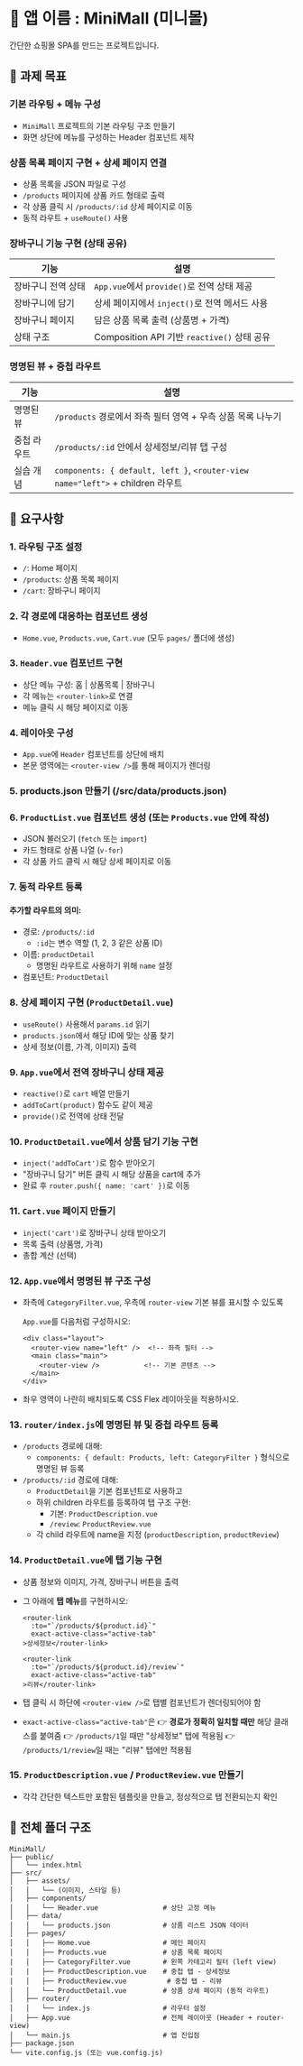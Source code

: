 # 📱 앱 이름 : **MiniMall (미니몰)**
간단한 쇼핑몰 SPA를 만드는 프로젝트입니다.





## 🎯 과제 목표
### 기본 라우팅 + 메뉴 구성
- `MiniMall` 프로젝트의 기본 라우팅 구조 만들기
- 화면 상단에 메뉴를 구성하는 Header 컴포넌트 제작

### 상품 목록 페이지 구현 + 상세 페이지 연결
- 상품 목록을 JSON 파일로 구성
- `/products` 페이지에 상품 카드 형태로 출력
- 각 상품 클릭 시 `/products/:id` 상세 페이지로 이동
- 동적 라우트 + `useRoute()` 사용

### 장바구니 기능 구현 (상태 공유)
| 기능 | 설명 |
| --- | --- |
| 장바구니 전역 상태 | `App.vue`에서 `provide()`로 전역 상태 제공 |
| 장바구니에 담기 | 상세 페이지에서 `inject()`로 전역 메서드 사용 |
| 장바구니 페이지 | 담은 상품 목록 출력 (상품명 + 가격) |
| 상태 구조 | Composition API 기반 `reactive()` 상태 공유 |


### 명명된 뷰 + 중첩 라우트

| 기능 | 설명 |
| --- | --- |
| 명명된 뷰 | `/products` 경로에서 좌측 필터 영역 + 우측 상품 목록 나누기 |
| 중첩 라우트 | `/products/:id` 안에서 상세정보/리뷰 탭 구성 |
| 실습 개념 | `components: { default, left }`, `<router-view name="left">` + children 라우트 |


## 📝 요구사항

### 1. 라우팅 구조 설정

- `/`: Home 페이지
- `/products`: 상품 목록 페이지
- `/cart`: 장바구니 페이지

### 2. 각 경로에 대응하는 컴포넌트 생성

- `Home.vue`, `Products.vue`, `Cart.vue` (모두 `pages/` 폴더에 생성)

### 3. `Header.vue` 컴포넌트 구현

- 상단 메뉴 구성: 홈 | 상품목록 | 장바구니
- 각 메뉴는 `<router-link>`로 연결
- 메뉴 클릭 시 해당 페이지로 이동

### 4. 레이아웃 구성

- `App.vue`에 `Header` 컴포넌트를 상단에 배치
- 본문 영역에는 `<router-view />`를 통해 페이지가 렌더링

### 5. products.json 만들기 (/src/data/products.json)

### 6. `ProductList.vue` 컴포넌트 생성 (또는 `Products.vue` 안에 작성)

- JSON 불러오기 (`fetch` 또는 `import`)
- 카드 형태로 상품 나열 (`v-for`)
- 각 상품 카드 클릭 시 해당 상세 페이지로 이동


### 7. 동적 라우트 등록

#### 추가할 라우트의 의미:

- 경로: `/products/:id`
    - `:id`는 변수 역할 (1, 2, 3 같은 상품 ID)
- 이름: `productDetail`
    - 명명된 라우트로 사용하기 위해 `name` 설정
- 컴포넌트: `ProductDetail`



### 8. 상세 페이지 구현 (`ProductDetail.vue`)

- `useRoute()` 사용해서 `params.id` 읽기
- `products.json`에서 해당 ID에 맞는 상품 찾기
- 상세 정보(이름, 가격, 이미지) 출력


### 9. `App.vue`에서 전역 장바구니 상태 제공

- `reactive()`로 `cart` 배열 만들기
- `addToCart(product)` 함수도 같이 제공
- `provide()`로 전역에 상태 전달


### 10. `ProductDetail.vue`에서 상품 담기 기능 구현

- `inject('addToCart')`로 함수 받아오기
- "장바구니 담기" 버튼 클릭 시 해당 상품을 cart에 추가
- 완료 후 `router.push({ name: 'cart' })`로 이동


### 11. `Cart.vue` 페이지 만들기
- `inject('cart')`로 장바구니 상태 받아오기
- 목록 출력 (상품명, 가격)
- 총합 계산 (선택)




### 12. `App.vue`에서 명명된 뷰 구조 구성

- 좌측에 `CategoryFilter.vue`, 우측에 `router-view` 기본 뷰를 표시할 수 있도록
    
    `App.vue`를 다음처럼 구성하시오:
    
    ```
    <div class="layout">
      <router-view name="left" />  <!-- 좌측 필터 -->
      <main class="main">
        <router-view />           <!-- 기본 콘텐츠 -->
      </main>
    </div>
    
    ```
    
- 좌우 영역이 나란히 배치되도록 CSS Flex 레이아웃을 적용하시오.




### 13. `router/index.js`에 명명된 뷰 및 중첩 라우트 등록

- `/products` 경로에 대해:
    - `components: { default: Products, left: CategoryFilter }` 형식으로 명명된 뷰 등록
- `/products/:id` 경로에 대해:
    - `ProductDetail`을 기본 컴포넌트로 사용하고
    - 하위 children 라우트를 등록하여 탭 구조 구현:
        - 기본: `ProductDescription.vue`
        - `/review`: `ProductReview.vue`
    - 각 child 라우트에 name을 지정 (`productDescription`, `productReview`)
 




### 14. `ProductDetail.vue`에 탭 기능 구현

- 상품 정보와 이미지, 가격, 장바구니 버튼을 출력
- 그 아래에 **탭 메뉴**를 구현하시오:
    
    ```
    <router-link
      :to="`/products/${product.id}`"
      exact-active-class="active-tab"
    >상세정보</router-link>
    
    <router-link
      :to="`/products/${product.id}/review`"
      exact-active-class="active-tab"
    >리뷰</router-link>
    ```
    
- 탭 클릭 시 하단에 `<router-view />`로 탭별 컴포넌트가 렌더링되어야 함
- `exact-active-class="active-tab"`은
👉 **경로가 정확히 일치할 때만** 해당 클래스를 붙여줌
👉 `/products/1`일 때만 "상세정보" 탭에 적용됨
👉 `/products/1/review`일 때는 "리뷰" 탭에만 적용됨



### 15. `ProductDescription.vue` / `ProductReview.vue` 만들기

- 각각 간단한 텍스트만 포함된 템플릿을 만들고, 정상적으로 탭 전환되는지 확인


## 📁 전체 폴더 구조

```
MiniMall/
├── public/
│   └── index.html
├── src/
│   ├── assets/
│   │   └── (이미지, 스타일 등)
│   ├── components/
│   │   └── Header.vue                # 상단 고정 메뉴
│   ├── data/
│   │   └── products.json             # 상품 리스트 JSON 데이터
│   ├── pages/
│   │   ├── Home.vue                  # 메인 페이지
│   │   ├── Products.vue              # 상품 목록 페이지
|   │   ├── CategoryFilter.vue        # 왼쪽 카테고리 필터 (left view)
│   |   ├── ProductDescription.vue    # 중첩 탭 - 상세정보
|   │   ├── ProductReview.vue          # 중첩 탭 - 리뷰
│   │   └── ProductDetail.vue         # 상품 상세 페이지 (동적 라우트)
│   ├── router/
│   │   └── index.js                  # 라우터 설정
│   ├── App.vue                       # 전체 레이아웃 (Header + router-view)
│   └── main.js                       # 앱 진입점
├── package.json
└── vite.config.js (또는 vue.config.js)
```

